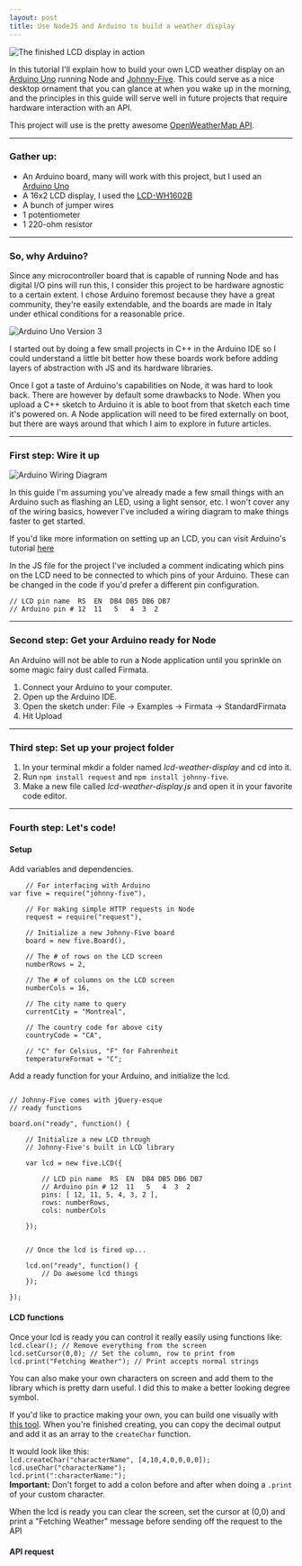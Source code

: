 ```yaml
---
layout: post
title: Use NodeJS and Arduino to build a weather display
---
```


<img class="float-right" alt="The finished LCD display in action" src="https://cloud.githubusercontent.com/assets/5748440/4144068/ac68fe0a-33d7-11e4-88a1-762d0fdd8fea.gif"/>

In this tutorial I'll explain how to build your own LCD weather display on an [Arduino Uno](http://arduino.cc/en/Main/ArduinoBoardUno) running Node and [Johnny-Five](https://github.com/rwaldron/johnny-five). This could serve as a nice desktop ornament that you can glance at when you wake up in the morning, and the principles in this guide will serve well in future projects that require hardware interaction with an API. 

This project will use is the pretty awesome [OpenWeatherMap API](http://openweathermap.org/API).

-----

### Gather up:

* An Arduino board, many will work with this project, but I used an [Arduino Uno](http://arduino.cc/en/Main/ArduinoBoardUno)
* A 16x2 LCD display, I used the [LCD-WH1602B](http://arduino.cc/documents/datasheets/LCD-WH1602B-TMI.pdf)
* A bunch of jumper wires
* 1 potentiometer
* 1 220-ohm resistor

-----

### So, why Arduino?

Since any microcontroller board that is capable of running Node and has digital I/O pins will run this, I consider this project to be hardware agnostic to a certain extent. I chose Arduino foremost because they have a great community, they're easily extendable, and the boards are made in Italy under ethical conditions for a reasonable price. 

<img class="float-right" alt="Arduino Uno Version 3" src="http://arduino.cc/en/uploads/Main/ArduinoUno_R3_Front_450px.jpg" />

I started out by doing a few small projects in C++ in the Arduino IDE so I could understand a little bit better how these boards work before adding layers of abstraction with JS and its hardware libraries.

Once I got a taste of Arduino's capabilities on Node, it was hard to look back. There are however by default some drawbacks to Node. When you upload a C++ sketch to Arduino it is able to boot from that sketch each time it's powered on. A Node application will need to be fired externally on boot, but there are ways around that which I aim to explore in future articles.

-----

### First step: Wire it up

<img src="https://cloud.githubusercontent.com/assets/5748440/4158768/c1eaa2fe-3492-11e4-9c7c-1767bffd2e79.jpg" alt="Arduino Wiring Diagram" class="float-right">

In this guide I'm assuming you've already made a few small things with an Arduino such as flashing an LED, using a light sensor, etc. I won't cover any of the wiring basics, however I've included a wiring diagram to make things faster to get started. 

If you'd like more information on setting up an LCD, you can visit Arduino's tutorial [here](http://arduino.cc/en/Tutorial/LiquidCrystal)

In the JS file for the project I've included a comment indicating which pins on the LCD need to be connected to which pins of your Arduino. These can be changed in the code if you'd prefer a different pin configuration.


```
// LCD pin name  RS  EN  DB4 DB5 DB6 DB7
// Arduino pin # 12  11   5   4  3  2
```

 -----

### Second step: Get your Arduino ready for Node

An Arduino will not be able to run a Node application until you sprinkle on some magic fairy dust called Firmata.

1. Connect your Arduino to your computer.
2. Open up the Arduino IDE.
3. Open the sketch under: File -> Examples -> Firmata -> StandardFirmata
4. Hit Upload

-----

### Third step: Set up your project folder

1. In your terminal mkdir a folder named *lcd-weather-display* and cd into it.
2. Run ```npm install request``` and ```npm install johnny-five```.
3. Make a new file called *lcd-weather-display.js* and open it in your favorite code editor.

-----

### Fourth step: Let's code!

#### Setup

Add variables and dependencies.

```
	// For interfacing with Arduino
var five = require("johnny-five"),

	// For making simple HTTP requests in Node
    request = require("request"), 
    
	// Initialize a new Johnny-Five board
    board = new five.Board(), 

	// The # of rows on the LCD screen
    numberRows = 2,

    // The # of columns on the LCD screen
    numberCols = 16,

    // The city name to query
    currentCity = "Montreal",

    // The country code for above city
    countryCode = "CA",

	// "C" for Celsius, "F" for Fahrenheit
    temperatureFormat = "C";
```

Add a ready function for your Arduino, and initialize the lcd.

```

// Johnny-Five comes with jQuery-esque
// ready functions

board.on("ready", function() {

	// Initialize a new LCD through 
	// Johnny-Five's built in LCD library

	var lcd = new five.LCD({

		// LCD pin name  RS  EN  DB4 DB5 DB6 DB7
		// Arduino pin # 12  11   5   4  3  2
		pins: [ 12, 11, 5, 4, 3, 2 ],
		rows: numberRows,
		cols: numberCols

	});


	// Once the lcd is fired up...

	lcd.on("ready", function() {
		// Do awesome lcd things
	});

});
```

#### LCD functions

Once your lcd is ready you can control it really easily using functions like:
<br>
``` lcd.clear(); // Remove everything from the screen ``` <br>
``` lcd.setCursor(0,0); // Set the column, row to print from ``` <br>
``` lcd.print("Fetching Weather"); // Print accepts normal strings ``` <br>

You can also make your own characters on screen and add them to the library which is pretty darn useful. I did this to make a better looking degree symbol.

If you'd like to practice making your own, you can build one visually with [this tool](http://www.quinapalus.com/hd44780udg.html). When you're finished creating, you can copy the decimal output and add it as an array to the `createChar` function.

It would look like this: <br>
```lcd.createChar("characterName", [4,10,4,0,0,0,0]);```<br>
```lcd.useChar("characterName");```<br>
```lcd.print(":characterName:");```<br>
**Important:** Don't forget to add a colon before and after when doing a `.print` of your custom character.

When the lcd is ready you can clear the screen, set the cursor at (0,0) and print a "Fetching Weather" message before sending off the request to the API

#### API request